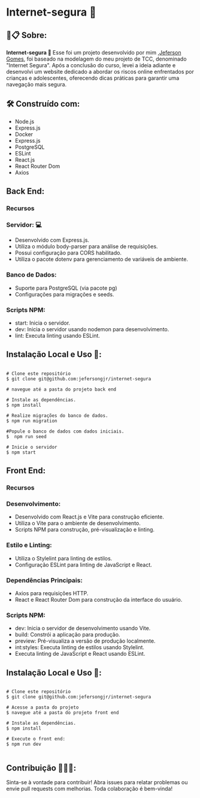 # Internet-segura 🔐

##  🚀📋 Sobre:

**Internet-segura 🔐** Esse foi um projeto desenvolvido por mim ,[Jeferson Gomes](https://www.linkedin.com/in/jefersongjr/),
foi baseado na modelagem do meu projeto de TCC, denominado "Internet Segura". Após a conclusão do curso, levei a ideia adiante e desenvolvi um website dedicado a abordar os riscos online enfrentados por crianças e adolescentes, oferecendo dicas práticas para garantir uma navegação mais segura.

## 🛠️ Construído com: 

 * Node.js
 * Express.js
 * Docker
 * Express.js
 * PostgreSQL
 * ESLint
 * React.js
 * React Router Dom
 * Axios
    
## Back End:

### Recursos
 
### Servidor: 💻
 * Desenvolvido com Express.js.
 * Utiliza o módulo body-parser para análise de requisições.
 * Possui configuração para CORS habilitado.
 * Utiliza o pacote dotenv para gerenciamento de variáveis de ambiente.
        

### Banco de Dados:
 * Suporte para PostgreSQL (via pacote pg)
 * Configurações para migrações e seeds.        

### Scripts NPM:
 * start: Inicia o servidor.
 * dev: Inicia o servidor usando nodemon para desenvolvimento.
 * lint: Executa linting usando ESLint.

## Instalação Local e Uso 📖:

```

# Clone este repositório
$ git clone git@github.com:jefersongjr/internet-segura

# navegue até a pasta do projeto back end

# Instale as dependências.
$ npm install

# Realize migrações do banco de dados.
$ npm run migration

#Popule o banco de dados com dados iniciais.
$  npm run seed

# Inicie o servidor
$ npm start

```

    
## Front End:

### Recursos

### Desenvolvimento:
 * Desenvolvido com React.js e Vite para construção eficiente.
 * Utiliza o Vite para o ambiente de desenvolvimento.
 * Scripts NPM para construção, pré-visualização e linting.

### Estilo e Linting:
 * Utiliza o Stylelint para linting de estilos.
 * Configuração ESLint para linting de JavaScript e React.

### Dependências Principais:
* Axios para requisições HTTP.
* React e React Router Dom para construção da interface do usuário.

### Scripts NPM:
 * dev: Inicia o servidor de desenvolvimento usando Vite.
 * build: Constrói a aplicação para produção.
 * preview: Pré-visualiza a versão de produção localmente.
 * int:styles: Executa linting de estilos usando Stylelint.
 * Executa linting de JavaScript e React usando ESLint.

## Instalação Local e Uso 📖:

```

# Clone este repositório
$ git clone git@github.com:jefersongjr/internet-segura

# Acesse a pasta do projeto
$ navegue até a pasta do projeto front end

# Instale as dependências.
$ npm install

# Execute o front end:
$ npm run dev


```
## Contribuição 🧑‍🤝‍🧑:

Sinta-se à vontade para contribuir! Abra issues para relatar problemas ou envie pull requests com melhorias. Toda colaboração é bem-vinda!
   


